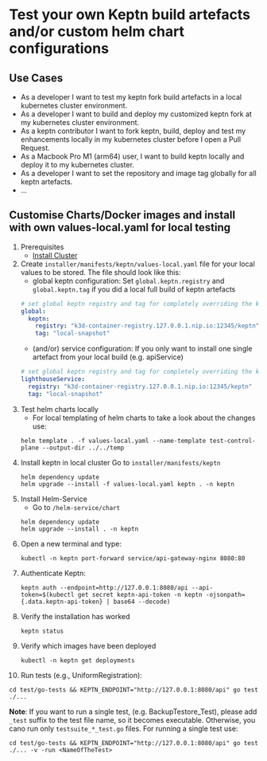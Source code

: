 # Test your own Keptn build artefacts and/or custom helm chart configurations

## Use Cases
* As a developer I want to test my keptn fork build artefacts in a local kubernetes cluster environment.
* As a developer I want to build and deploy my customized keptn fork at my kubernetes cluster environment.
* As a keptn contributor I want to fork keptn, build, deploy and test my enhancements locally in my kubernetes cluster before I open a Pull Request.
* As a Macbook Pro M1 (arm64) user, I want to build keptn locally and deploy it to my kubernetes cluster.
* As a developer I want to set the repository and image tag globally for all keptn artefacts.
* ...

## Customise Charts/Docker images and install with own values-local.yaml for local testing

1. Prerequisites
   - [Install Cluster](local_cluster_setup.md)
2. Create `installer/manifests/keptn/values-local.yaml` file for your local values to be stored. The file should look like this:
   - global keptn configuration: Set `global.keptn.registry` and `global.keptn.tag` if you did a local full build of keptn artefacts
   ```yaml
   # set global keptn registry and tag for completely overriding the keptn default config
   global:
     keptn:
       registry: "k3d-container-registry.127.0.0.1.nip.io:12345/keptn"      # keptn registry/image name
       tag: "local-snapshot"                                                # keptn version/tag
   ```
   - (and/or) service configuration: If you only want to install one single artefact from your local build (e.g. apiService)
   ```yaml
   # set global keptn registry and tag for completely overriding the keptn default config
   lighthouseService:
     registry: "k3d-container-registry.127.0.0.1.nip.io:12345/keptn"      # keptn registry/image name
     tag: "local-snapshot"                                                # keptn version/tag
   ```
3. Test helm charts locally 
   - For local templating of helm charts to take a look about the changes use:
   ```shell
   helm template . -f values-local.yaml --name-template test-control-plane --output-dir ../../temp
   ```
4. Install keptn in local cluster
   Go to `installer/manifests/keptn`
   ```shell
   helm dependency update
   helm upgrade --install -f values-local.yaml keptn . -n keptn
   ```
5. Install Helm-Service
   - Go to `/helm-service/chart`
   ```shell
   helm dependency update
   helm upgrade --install . -n keptn
   ```
6. Open a new terminal and type:
   ```shell
   kubectl -n keptn port-forward service/api-gateway-nginx 8080:80
   ```
7. Authenticate Keptn:
   ```shell
   keptn auth --endpoint=http://127.0.0.1:8080/api --api-token=$(kubectl get secret keptn-api-token -n keptn -ojsonpath={.data.keptn-api-token} | base64 --decode)
   ```
8. Verify the installation has worked
   ```shell
   keptn status
   ```
9. Verify which images have been deployed
   ```shell
   kubectl -n keptn get deployments
   ```
10. Run tests (e.g., UniformRegistration):
   ```shell
   cd test/go-tests && KEPTN_ENDPOINT="http://127.0.0.1:8080/api" go test ./...
   ```
   **Note**: If you want to run a single test, (e.g. BackupTestore_Test), please add `_test` suffix to the test file name, so it becomes executable. Otherwise, you cano run only `testsuite_*_test.go` files. For running a single test use:
   ```shell
   cd test/go-tests && KEPTN_ENDPOINT="http://127.0.0.1:8080/api" go test ./... -v -run <NameOfTheTest>
   ```

   

